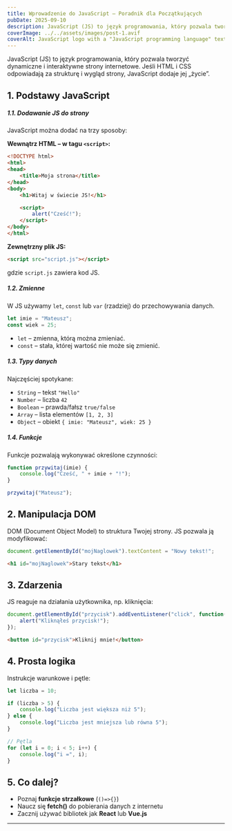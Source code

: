 ```yaml
---
title: Wprowadzenie do JavaScript – Poradnik dla Początkujących
pubDate: 2025-09-10
description: JavaScript (JS) to język programowania, który pozwala tworzyć dynamiczne i interaktywne strony internetowe.
coverImage: ../../assets/images/post-1.avif
coverAlt: JavaScript logo with a "JavaScript programming language" text
---
```

JavaScript (JS) to język programowania, który pozwala tworzyć dynamiczne i interaktywne strony internetowe. Jeśli HTML i CSS odpowiadają za strukturę i wygląd strony, JavaScript dodaje jej „życie”.

## 1. Podstawy JavaScript


##### 1.1. Dodawanie JS do strony

JavaScript można dodać na trzy sposoby:

**Wewnątrz HTML – w tagu&#32;`<script>`:**

```html
<!DOCTYPE html>
<html>
<head>
    <title>Moja strona</title>
</head>
<body>
    <h1>Witaj w świecie JS!</h1>

    <script>
        alert("Cześć!");
    </script>
</body>
</html>
```

**Zewnętrzny plik JS:**

```html
<script src="script.js"></script>
```

gdzie `script.js` zawiera kod JS.

##### 1.2. Zmienne

W JS używamy `let`, `const` lub `var` (rzadziej) do przechowywania danych.

```javascript
let imie = "Mateusz";
const wiek = 25;
```

- `let` – zmienna, którą można zmieniać.
- `const` – stała, której wartość nie może się zmienić.

##### 1.3. Typy danych

Najczęściej spotykane:

- `String` – tekst `"Hello"`
- `Number` – liczba `42`
- `Boolean` – prawda/fałsz `true/false`
- `Array` – lista elementów `[1, 2, 3]`
- `Object` – obiekt `{ imie: "Mateusz", wiek: 25 }`

##### 1.4. Funkcje

Funkcje pozwalają wykonywać określone czynności:

```javascript
function przywitaj(imie) {
    console.log("Cześć, " + imie + "!");
}

przywitaj("Mateusz");
```

## 2. Manipulacja DOM

DOM (Document Object Model) to struktura Twojej strony. JS pozwala ją modyfikować:

```javascript
document.getElementById("mojNaglowek").textContent = "Nowy tekst!";
```

```html
<h1 id="mojNaglowek">Stary tekst</h1>
```

## 3. Zdarzenia

JS reaguje na działania użytkownika, np. kliknięcia:

```javascript
document.getElementById("przycisk").addEventListener("click", function() {
    alert("Kliknąłeś przycisk!");
});
```

```html
<button id="przycisk">Kliknij mnie!</button>
```

## 4. Prosta logika

Instrukcje warunkowe i pętle:

```javascript
let liczba = 10;

if (liczba > 5) {
    console.log("Liczba jest większa niż 5");
} else {
    console.log("Liczba jest mniejsza lub równa 5");
}

// Pętla
for (let i = 0; i < 5; i++) {
    console.log("i =", i);
}
```

## 5. Co dalej?

- Poznaj **funkcje strzałkowe** (`()=>{}`)
- Naucz się **fetch()** do pobierania danych z internetu
- Zacznij używać bibliotek jak **React** lub **Vue.js**

---
